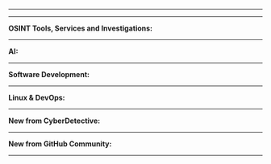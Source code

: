 


----



----

**OSINT Tools, Services and Investigations:**



----

**AI:**



---

**Software Development:**



----

**Linux & DevOps:**



----

**New from CyberDetective:**



----

**New from GitHub Community:**



----

